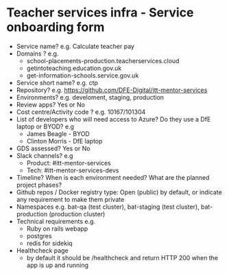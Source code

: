 # Teacher services infra - Service onboarding form
- Service name? e.g. Calculate teacher pay
- Domains  ? e.g.
    - school-placements-production.teacherservices.cloud
    - getintoteaching.education.gov.uk
    - get-information-schools.service.gov.uk
- Service short name? e.g. ctp
- Repository? e.g. https://github.com/DFE-Digital/itt-mentor-services
- Environments? e.g. develoment, staging, production
- Review apps? Yes or No
- Cost centre/Activity code ? e.g. 10167/101304
- List of developers who will need access to Azure? Do they use a DfE laptop or BYOD? e.g
    - James Beagle - BYOD
    - Clinton Morris - DfE laptop
- GDS assessed? Yes or No
- Slack channels? e.g
    - Product: #itt-mentor-services
    - Tech: #itt-mentor-services-devs
- Timeline? When is each environment needed? What are the planned project phases?
- Github repos / Docker registry type: Open (public) by default, or indicate any requirement to make them private
- Namespaces e.g. bat-qa (test cluster), bat-staging (test cluster), bat-production (production cluster)
- Technical requirements e.g.
    - Ruby on rails webapp
    - postgres
    - redis for sidekiq
- Healthcheck page
  - by default it should be /healthcheck and return HTTP 200 when the app is up and running
